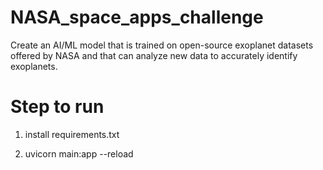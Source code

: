 # NASA_space_apps_challenge
Create an AI/ML model that is trained on open-source exoplanet datasets offered by NASA and that can analyze new data to accurately identify exoplanets.


# Step to run
1. install requirements.txt

2. uvicorn main:app --reload